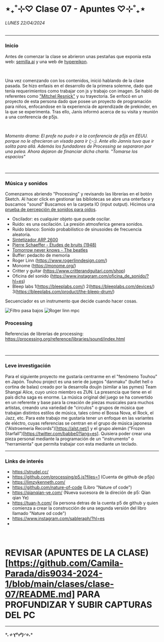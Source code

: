 # ⋆₊˚⊹♡ Clase 07 - Apuntes ♡⊹˚₊⋆
###### _LUNES 22/04/2024_

***
<!---Recordar para programar "md" (markdown): 
- https://github.com/adam-p/markdown-here/wiki/Markdown-Cheatsheet 
- https://www.markdownguide.org/basic-syntax/--->
 
### Inicio

Antes de comenzar la clase se abrieron unas pestañas que exponia esta web: [semilla.ai](https://semilla.ai/) y una web de [hypereikon](https://www.instagram.com/hypereikon/?hl=es).

<br>

Una vez comenzando con los contenidos, inició hablando de la clase pasada. Se hizo enfasis en el desarrollo de la primera solemne, dado que tenía requerimientos como trabajar con js y trabajo con imagen. Se habló de referentes como ["Mitchel Resnick"](https://es.wikipedia.org/wiki/Mitchel_Resnick) y su trayectoria. Se enfocó en un proyecto de esta persona dado que posee un proyecto de programación para niños, enfocandose en la experiencia de aprendizade de prekinder, en la que se experimenta. Tras ello, Janis informó acerca de su visita y reunión a una conferencia de p5js.
  
<br>

_Momento drama: El profe no pudo ir a la conferencia de p5js en EEUU. porque no le ofrecieron un visado para ir (;-;). Ante ello Jannis tuvo que ir solita para allá. Además los fundadores de Processing se separaron por una pelea. Ahora dejaron de financiar dicha charla.
"Tomarse los espacios"_

<br>

***

### Música y sonidos

Comenzamos abriendo "Processing" y revisando las librerías en el botón Sketch. Al hacer click en gestionar las bibliotecas se abre una onterface y buscamos "sound"
Buscamos en la carpeta IO (input output). Hicimos una [prueba de percepción de sonidos para oidos](https://www.youtube.com/watch?v=Ne6-31MHYWI&pp=ygUNaGVhcmluZyByYW5nZQ%3D%3D).

- Oscilador: es cualquier objeto que puede oscilar.
- Ruido: es una oscilación. La presión atmosferica genera sonidos.
- Ruido blanco: Sonido probabilistico de sinusoides de frecuencia aleatoria.
- [Sintetizador ARP 2600](https://www.korg.com/cl/products/synthesizers/arp2600_m/)
- [Pierre Schaeffer - Études de bruits (1948)](https://www.youtube.com/watch?v=CTf0yE15zzI)
- [Tomorrow never knows - The beatles](https://www.youtube.com/watch?v=O58ouPdjgo0&pp=ygUcdG9tb3Jyb3cgbmV2ZXIga25vd3MgYmVhdGxlcw%3D%3D)
- Buffer: pedacito de memoria
- Roger Linn (https://www.rogerlinndesign.com/)
- Monome (https://monome.org/)
- Critter y guitar (https://www.critterandguitari.com/shop)
- Oficina del sonido (https://www.instagram.com/oficina_de_sonido/?hl=es)
- Bleep labs 1(https://bleeplabs.com/) 2(https://bleeplabs.com/devices/) 3(https://bleeplabs.com/product/the-bleep-drum/)
  
Secuenciador es un instrumento que decide cuando hacer cosas.

![Filtro pasa bajos](https://upload.wikimedia.org/wikipedia/commons/thumb/6/60/Butterworth_response.svg/1280px-Butterworth_response.svg.png)
![Roger linn mpc](https://assets-global.website-files.com/5ad24a891dee8925107423d0/5e67ba6d01cf83088100e12d_mpc60.jpg)

### Processing

Referencias de librerías de processing: https://processing.org/reference/libraries/sound/index.html

<br>

***

### Leve investigación

Para el siguiente proyecto me gustaría centrarme en el "fenómeno Touhou" en Japón. Touhou project es una serie de juegos "danmaku" (bullet hell o cortina de balas) creado por la desarrolla doujin (similar a las pymes) Team Shangai Alice, cuyo unico miembro es ZUN. La presencia que tiene en el país dicha saga es enorme. La música original del juego se ha convertido en un referente y base para la creación de piezas musicales para muchos artistas, creando una variedad de "circulos" o grupos de música que trabajan distintos estílos de música, tales cómo el Bossa Nova, el Rock, el Jazz, etc.
Para este trabajo me gustaría tener un enfoque en las variantes de eléctro, cuyas referencias se centran en el grupo de música japonesa ("Alstroemeria Records")[https://alst.net/] y el grupo alemán ("Frozen Starfall")[https://twitter.com/babbe0?lang=es]. Quisiera poder crear una pieza personal mediante la programación de un "instrumento" o "herramienta" que permita trabajar con esta mediante un teclado.

***
### Links de interés 

- https://strudel.cc/
- https://github.com/processing/p5.js?files=1 (Cuenta de github de p5js)
- https://limzykenneth.com/
- https://github.com/nature-of-code (Libro "Nature of code")
- https://qianqian-ye.com/ (Nueva sucesora de la direción de p5: Qian qian Ye)
- https://tuan-h.com/ (la persona detras de la cuenta p5 de github y quien comienza a crear la construcción de una segunda versión del libro llamado "Nature od code")
- https://www.instagram.com/sableraph/?hl=es
- 


<br>

<!---En mi cabeza: Estoy intentando continuar. Vine aunque no me sentía del todo bien en mis emociones. Otra vez tuve pensamientos de horribles. Al menos estar acá hoy me calma, de cierta forma. En este estado me cuesta interactuar con el resto. Prefiero mantenerme a raya
... Ahora, 16:51 me siento agotada y cansada, espero no haberme contagiado. Y no tengo ganas de llegar a ver taller.
--->
# REVISAR (APUNTES DE LA CLASE)[https://github.com/Camila-Parada/dis9034-2024-1/blob/main/clases/clase-07/README.md] PARA PROFUNDIZAR Y SUBIR CAPTURAS DEL PC 

***
 ##### *°˖✧◝(⁰▿⁰)◜✧˖°*
